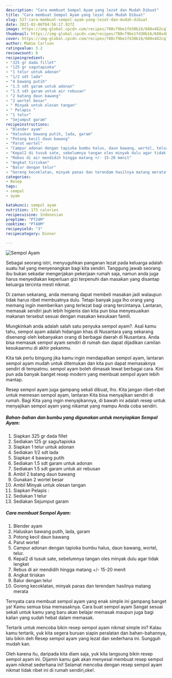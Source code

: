 ```yaml
---
description: "Cara membuat Sempol Ayam yang lezat dan Mudah Dibuat"
title: "Cara membuat Sempol Ayam yang lezat dan Mudah Dibuat"
slug: 527-cara-membuat-sempol-ayam-yang-lezat-dan-mudah-dibuat
date: 2021-02-06T04:56:17.927Z
image: https://img-global.cpcdn.com/recipes/780cf9be1fd30b16/680x482cq70/sempol-ayam-foto-resep-utama.jpg
thumbnail: https://img-global.cpcdn.com/recipes/780cf9be1fd30b16/680x482cq70/sempol-ayam-foto-resep-utama.jpg
cover: https://img-global.cpcdn.com/recipes/780cf9be1fd30b16/680x482cq70/sempol-ayam-foto-resep-utama.jpg
author: Mamie Carlson
ratingvalue: 3.2
reviewcount: 8
recipeingredient:
- "325 gr dada fillet"
- "125 gr sagutapioka"
- "1 telur untuk adonan"
- "1/2 sdt lada"
- "4 bawang putih"
- "1.5 sdt garam untuk adonan"
- "1.5 sdt garam untuk air rebusan"
- "2 batang daun bawang"
- "2 wortel besar"
- " Minyak untuk olesan tangan"
- " Pelapis "
- "1 telur"
- "Sejumput garam"
recipeinstructions:
- "Blender ayam"
- "Haluskan bawang putih, lada, garam"
- "Potong kecil daun bawang"
- "Parut wortel"
- "Campur adonan dengan tapioka bumbu halus, daun bawang, wortel, telur."
- "Kepal2 di tusuk sate, sebelumnya tangan oles minyak dulu agar tidak lengket"
- "Rebus di air mendidih hingga matang +/- 15-20 menit"
- "Angkat tiriskan"
- "Balur dengan telur"
- "Goreng kecoklatan, minyak panas dan terendam hasilnya matang merata"
categories:
- Resep
tags:
- sempol
- ayam

katakunci: sempol ayam 
nutrition: 173 calories
recipecuisine: Indonesian
preptime: "PT24M"
cooktime: "PT40M"
recipeyield: "3"
recipecategory: Dinner

---
```



![Sempol Ayam](https://img-global.cpcdn.com/recipes/780cf9be1fd30b16/680x482cq70/sempol-ayam-foto-resep-utama.jpg)

Sebagai seorang istri, menyuguhkan panganan lezat pada keluarga adalah suatu hal yang menyenangkan bagi kita sendiri. Tanggung jawab seorang ibu bukan sekadar mengerjakan pekerjaan rumah saja, namun anda juga harus menyediakan keperluan gizi terpenuhi dan masakan yang disantap keluarga tercinta mesti nikmat.

Di zaman  sekarang, anda memang dapat membeli masakan jadi walaupun tidak harus ribet membuatnya dulu. Tetapi banyak juga lho orang yang memang ingin memberikan yang terlezat bagi orang tercintanya. Lantaran, memasak sendiri jauh lebih higienis dan kita pun bisa menyesuaikan makanan tersebut sesuai dengan masakan kesukaan famili. 



Mungkinkah anda adalah salah satu penyuka sempol ayam?. Asal kamu tahu, sempol ayam adalah hidangan khas di Nusantara yang sekarang disenangi oleh kebanyakan orang di berbagai daerah di Nusantara. Anda bisa memasak sempol ayam sendiri di rumah dan dapat dijadikan camilan kesukaanmu di akhir pekanmu.

Kita tak perlu bingung jika kamu ingin mendapatkan sempol ayam, lantaran sempol ayam mudah untuk ditemukan dan kita pun dapat memasaknya sendiri di tempatmu. sempol ayam boleh dimasak lewat berbagai cara. Kini pun ada banyak banget resep modern yang membuat sempol ayam lebih mantap.

Resep sempol ayam juga gampang sekali dibuat, lho. Kita jangan ribet-ribet untuk memesan sempol ayam, lantaran Kita bisa menyajikan sendiri di rumah. Bagi Kita yang ingin menyajikannya, di bawah ini adalah resep untuk menyajikan sempol ayam yang nikamat yang mampu Anda coba sendiri.

<!--inarticleads1-->

##### Bahan-bahan dan bumbu yang digunakan untuk menyiapkan Sempol Ayam:

1. Siapkan 325 gr dada fillet
1. Sediakan 125 gr sagu/tapioka
1. Siapkan 1 telur untuk adonan
1. Sediakan 1/2 sdt lada
1. Siapkan 4 bawang putih
1. Sediakan 1.5 sdt garam untuk adonan
1. Sediakan 1.5 sdt garam untuk air rebusan
1. Ambil 2 batang daun bawang
1. Gunakan 2 wortel besar
1. Ambil  Minyak untuk olesan tangan
1. Siapkan  Pelapis :
1. Sediakan 1 telur
1. Sediakan Sejumput garam




<!--inarticleads2-->

##### Cara membuat Sempol Ayam:

1. Blender ayam
1. Haluskan bawang putih, lada, garam
1. Potong kecil daun bawang
1. Parut wortel
1. Campur adonan dengan tapioka bumbu halus, daun bawang, wortel, telur.
1. Kepal2 di tusuk sate, sebelumnya tangan oles minyak dulu agar tidak lengket
1. Rebus di air mendidih hingga matang +/- 15-20 menit
1. Angkat tiriskan
1. Balur dengan telur
1. Goreng kecoklatan, minyak panas dan terendam hasilnya matang merata




Ternyata cara membuat sempol ayam yang enak simple ini gampang banget ya! Kamu semua bisa memasaknya. Cara buat sempol ayam Sangat sesuai sekali untuk kamu yang baru akan belajar memasak maupun juga bagi kalian yang sudah hebat dalam memasak.

Tertarik untuk mencoba bikin resep sempol ayam nikmat simple ini? Kalau kamu tertarik, yuk kita segera buruan siapin peralatan dan bahan-bahannya, lalu bikin deh Resep sempol ayam yang lezat dan sederhana ini. Sungguh mudah kan. 

Oleh karena itu, daripada kita diam saja, yuk kita langsung bikin resep sempol ayam ini. Dijamin kamu gak akan menyesal membuat resep sempol ayam nikmat sederhana ini! Selamat mencoba dengan resep sempol ayam nikmat tidak ribet ini di rumah sendiri,oke!.

